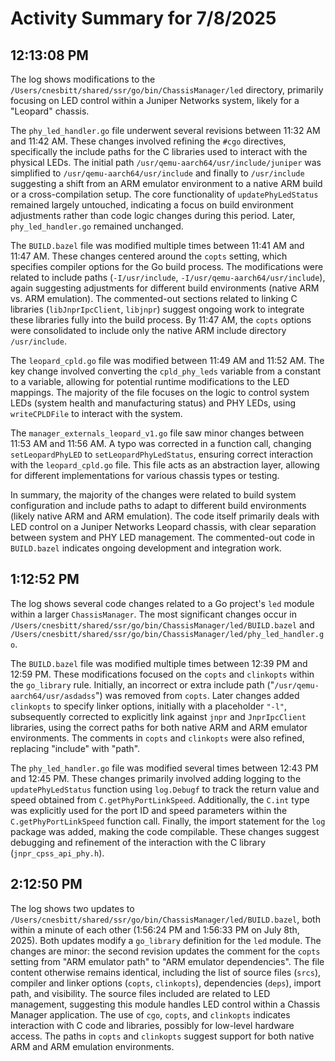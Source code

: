 # Activity Summary for 7/8/2025

## 12:13:08 PM
The log shows modifications to the `/Users/cnesbitt/shared/ssr/go/bin/ChassisManager/led` directory, primarily focusing on LED control within a Juniper Networks system, likely for a "Leopard" chassis.

The `phy_led_handler.go` file underwent several revisions between 11:32 AM and 11:42 AM.  These changes involved refining the `#cgo` directives, specifically the include paths for the C libraries used to interact with the physical LEDs. The initial path `/usr/qemu-aarch64/usr/include/juniper` was simplified to `/usr/qemu-aarch64/usr/include` and finally to `/usr/include` suggesting a shift from an ARM emulator environment to a native ARM build or a cross-compilation setup. The core functionality of `updatePhyLedStatus` remained largely untouched, indicating a focus on build environment adjustments rather than code logic changes during this period.  Later,  `phy_led_handler.go` remained unchanged.

The `BUILD.bazel` file was modified multiple times between 11:41 AM and 11:47 AM. These changes centered around the `copts` setting, which specifies compiler options for the Go build process. The modifications were related to include paths (`-I/usr/include`, `-I/usr/qemu-aarch64/usr/include`),  again suggesting adjustments for different build environments (native ARM vs. ARM emulation).  The commented-out sections related to linking C libraries (`libJnprIpcClient`, `libjnpr`) suggest ongoing work to integrate these libraries fully into the build process.  By 11:47 AM, the `copts` options were consolidated to include only the native ARM include directory `/usr/include`.

The `leopard_cpld.go` file was modified between 11:49 AM and 11:52 AM. The key change involved converting the `cpld_phy_leds` variable from a constant to a variable, allowing for potential runtime modifications to the LED mappings.  The majority of the file focuses on the logic to control system LEDs (system health and manufacturing status) and PHY LEDs, using  `writeCPLDFile` to interact with the system.

The `manager_externals_leopard_v1.go` file saw minor changes between 11:53 AM and 11:56 AM. A typo was corrected in a function call, changing `setLeopardPhyLED` to `setLeopardPhyLedStatus`, ensuring correct interaction with the `leopard_cpld.go` file.  This file acts as an abstraction layer, allowing for different implementations for various chassis types or testing.

In summary, the majority of the changes were related to build system configuration and include paths to adapt to different build environments (likely native ARM and ARM emulation). The code itself primarily deals with LED control on a Juniper Networks Leopard chassis, with clear separation between system and PHY LED management.  The commented-out code in `BUILD.bazel` indicates ongoing development and integration work.


## 1:12:52 PM
The log shows several code changes related to a Go project's `led` module within a larger `ChassisManager`.  The most significant changes occur in `/Users/cnesbitt/shared/ssr/go/bin/ChassisManager/led/BUILD.bazel` and `/Users/cnesbitt/shared/ssr/go/bin/ChassisManager/led/phy_led_handler.go`.

The `BUILD.bazel` file was modified multiple times between 12:39 PM and 12:59 PM. These modifications focused on the `copts` and `clinkopts` within the `go_library` rule.  Initially, an incorrect or extra include path ("`/usr/qemu-aarch64/usr/asdadss`") was removed from `copts`. Later changes added `clinkopts` to specify linker options, initially with a placeholder `"-l"`, subsequently corrected to explicitly link against  `jnpr` and `JnprIpcClient` libraries, using the correct paths for both native ARM and ARM emulator environments. The comments in `copts` and `clinkopts` were also refined, replacing "include" with "path".


The `phy_led_handler.go` file was modified several times between 12:43 PM and 12:45 PM. These changes primarily involved adding logging to the `updatePhyLedStatus` function using `log.Debugf` to track the return value and speed obtained from `C.getPhyPortLinkSpeed`.  Additionally, the `C.int` type was explicitly used for the port ID and speed parameters within the `C.getPhyPortLinkSpeed` function call. Finally, the import statement for the `log` package was added, making the code compilable.  These changes suggest debugging and refinement of the interaction with the C library (`jnpr_cpss_api_phy.h`).


## 2:12:50 PM
The log shows two updates to `/Users/cnesbitt/shared/ssr/go/bin/ChassisManager/led/BUILD.bazel`, both within a minute of each other (1:56:24 PM and 1:56:33 PM on July 8th, 2025).  Both updates modify a `go_library` definition for the `led` module. The changes are minor: the second revision updates the comment for the `copts` setting from "ARM emulator path" to "ARM emulator dependencies".  The file content otherwise remains identical, including the list of source files (`srcs`), compiler and linker options (`copts`, `clinkopts`),  dependencies (`deps`), import path, and visibility.  The source files included are related to LED management, suggesting this module handles LED control within a Chassis Manager application.  The use of `cgo`, `copts`, and `clinkopts` indicates interaction with C code and libraries, possibly for low-level hardware access. The paths in `copts` and `clinkopts` suggest support for both native ARM and ARM emulation environments.

